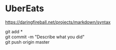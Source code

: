 # UberEats

https://daringfireball.net/projects/markdown/syntax

git add *  
git commit -m "Describe what you did"  
git push origin master  

